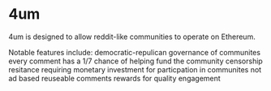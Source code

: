 # 4um

4um is designed to allow reddit-like communities to operate on Ethereum. 

Notable features include:
  democratic-repulican governance of communites
  every comment has a 1/7 chance of helping fund the community
  censorship resitance
  requiring monetary investment for particpation in communites
  not ad based
  reuseable comments
  rewards for quality engagement
